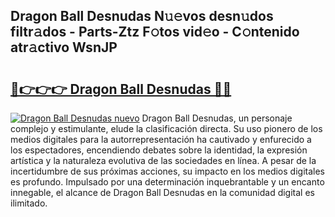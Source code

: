 ## Dragon Ball Desnudas N𝚞𝚎vos desn𝚞dos filtr𝚊dos - Parts-Ztz F𝚘tos vid𝚎o - C𝚘ntenido atr𝚊ctivo WsnJP

# <h2><a href="http://mbck0zr.tromn.icu/?c=Dragon+Ball+Desnudas">🔗👉👉👉 Dragon Ball Desnudas 🔗🔗</a></h2>

[![Dragon Ball Desnudas nuevo](https://i.imgur.com/pEAQMta.gif)](http://mbck0zr.tromn.icu/?c=Dragon+Ball+Desnudas)
Dragon Ball Desnudas, un personaje complejo y estimulante, elude la clasificación directa. Su uso pionero de los medios digitales para la autorrepresentación ha cautivado y enfurecido a los espectadores, encendiendo debates sobre la identidad, la expresión artística y la naturaleza evolutiva de las sociedades en línea. A pesar de la incertidumbre de sus próximas acciones, su impacto en los medios digitales es profundo. Impulsado por una determinación inquebrantable y un encanto innegable, el alcance de Dragon Ball Desnudas en la comunidad digital es ilimitado.
